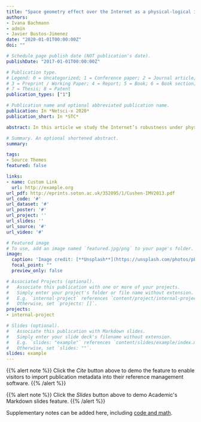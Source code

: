 ```yaml
---
title: "Space geometry effect over the Internet as a physical-logical interdependent network"
authors:
- Ivana Bachmann
- admin
- Javier Bustos-Jimenez
date: "2020-01-01T00:00:00Z"
doi: ""

# Schedule page publish date (NOT publication's date).
publishDate: "2017-01-01T00:00:00Z"

# Publication type.
# Legend: 0 = Uncategorized; 1 = Conference paper; 2 = Journal article;
# 3 = Preprint / Working Paper; 4 = Report; 5 = Book; 6 = Book section;
# 7 = Thesis; 8 = Patent
publication_types: ["1"]

# Publication name and optional abbreviated publication name.
publication: In *Netsci-x 2020*
publication_short: In *STC*

abstract: In this article we study the Internet’s robustness under physical node failures, given that the physical layer is built over spaces with geometry/shape restrictions. This is of special interest for countries prone to natural catastrophes, and long and narrow geographies such as Chile and Japan. We model the Internet as an interdependent network composed of the Internet’s physical layer (Internet backbone) and he Internet’s logical layer (Autonomous System level network) coupled. Here, the robustness is tested by measuring the amount of functional nodes on the logical network after randomly removing physical nodes. In this work, we tested six different spatially constrained network models to generate the Internet’s physical layer (Yao graphs, geometric preferential attachment, Erdős-Rényi, n-nearest neighbours, Gabriel graphs, and Modified relative neighbourhood model), and three different geometries with width to lengths ratios going from a square geometry to a Chile-like space geometry. Additionally, we study the relation between the amount of physical edges and the Internet’s robustness. Our findings suggest that both: the edge addition strategy (i.e. the physical network model used) and the amount of physical edges play an important role on the Internet’s robustness. Our results also suggest that Internet based interdependent systems whose robustness is affected by the space geometry (geometry-sensitive) can become more robust by randomly adding few edges. Furthermore, these interdependent systems can become geometry-insensitive after the edge addition, meaning that the robustness of the interdependent system is no longer affected by the space geometry.

# Summary. An optional shortened abstract.
summary: 

tags:
- Source Themes
featured: false

links:
- name: Custom Link
  url: http://example.org
url_pdf: http://eprints.soton.ac.uk/352095/1/Cushen-IMV2013.pdf
url_code: '#'
url_dataset: '#'
url_poster: '#'
url_project: ''
url_slides: ''
url_source: '#'
url_video: '#'

# Featured image
# To use, add an image named `featured.jpg/png` to your page's folder. 
image:
  caption: 'Image credit: [**Unsplash**](https://unsplash.com/photos/pLCdAaMFLTE)'
  focal_point: ""
  preview_only: false

# Associated Projects (optional).
#   Associate this publication with one or more of your projects.
#   Simply enter your project's folder or file name without extension.
#   E.g. `internal-project` references `content/project/internal-project/index.md`.
#   Otherwise, set `projects: []`.
projects:
- internal-project

# Slides (optional).
#   Associate this publication with Markdown slides.
#   Simply enter your slide deck's filename without extension.
#   E.g. `slides: "example"` references `content/slides/example/index.md`.
#   Otherwise, set `slides: ""`.
slides: example
---
```


{{% alert note %}}
Click the *Cite* button above to demo the feature to enable visitors to import publication metadata into their reference management software.
{{% /alert %}}

{{% alert note %}}
Click the *Slides* button above to demo Academic's Markdown slides feature.
{{% /alert %}}

Supplementary notes can be added here, including [code and math](https://sourcethemes.com/academic/docs/writing-markdown-latex/).